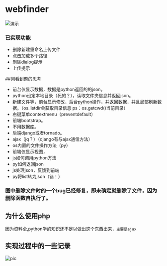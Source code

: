 # webfinder
![演示](http://s1.momo.moda/2015/05/30/9232fe81225bcaef853ae32870a2b0fe.gif)
### 已实现功能
* 删除新建重命名上传文件
* 点击加载多个路径
* 删除dialog提示
* 上传提示

##刚看到题的思考
* 前台仅显示数据，数据是python返回的的json。
* python设定本地目录（死的？），读取文件夹信息并返回json。
* 新建文件等，前台显示修改，后台python操作，并返回数据，并且局部刷新数据。（os.listdir会获取目录信息  ps：os.getcwd()当前目录）
* 右键菜单contextmenu（preventdefault）
* 前端bootstrap。
* 不用数据库。
* 后端django或者tornado。
* ajax（jq？）（django有与ajax通信方法）
* os内置的文件操作方法（py）
* 前端仅显示视图，
* js如何调用python方法
* py如何返回json
* js处理json，反馈到前端
* py将list转为json（错！）

### 图中删除文件时的一个bug已经修复，即未确定就删除了文件，因为删除函数自执行了。

## 为什么使用php
因为资料全,python学的知识还不足以做出这个东西出来，`主要是ajax`

## 实现过程中的一些记录
![pic](http://s1.momo.moda/2015/05/31/00ac8ed3b4327bdd4ebbebcb2ba10a00.jpg)
